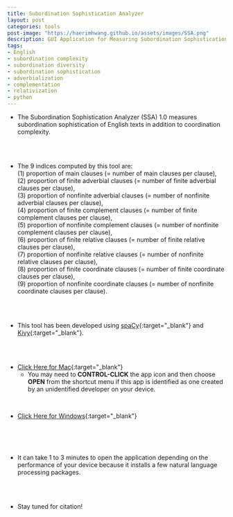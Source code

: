 ```yaml
---
title: Subordination Sophistication Analyzer
layout: post
categories: tools
post-image: "https://haerimhwang.github.io/assets/images/SSA.png"
description: GUI Application for Measuring Subordination Sophistication of English Texts
tags:
- English
- subordination complexity
- subordination diversity
- subordination sophistication
- adverbialization
- complementation
- relativization
- python
---
```


* The Subordination Sophistication Analyzer (SSA) 1.0 measures subordination sophistication of English texts in addition to coordination complexity. 
<br>
<br>

* The 9 indices computed by this tool are:  
    (1) proportion of main clauses (= number of main clauses per clause), <br>
    (2) proportion of finite adverbial clauses (= number of finite adverbial clauses per clause), <br>
    (3) proportion of nonfinite adverbial clauses (= number of nonfinite adverbial clauses per clause),  <br>
    (4) proportion of finite complement clauses (= number of finite complement clauses per clause), <br> 
    (5) proportion of nonfinite complement clauses (= number of nonfinite complement clauses per clause), <br>
    (6) proportion of finite relative clauses (= number of finite relative clauses per clause), <br>
    (7) proportion of nonfinite relative clauses (= number of nonfinite relative clauses per clause),  <br>
    (8) proportion of finite coordinate clauses (= number of finite coordinate clauses per clause), <br>
    (9) proportion of nonfinite coordinate clauses (= number of nonfinite coordinate clauses per clause).  <br>

<br>
<br>

* This tool has been developed using [spaCy](https://spacy.io/){:target="_blank"} and [Kivy](https://kivy.org/#home){:target="_blank"}. 
<br>
<br>


* [Click Here for Mac](https://drive.google.com/file/d/1sxCNmd4CnWeo-zGXd_ZQH57BaSf2Kpzn/view?usp=sharing){:target="_blank"} <br>
    * You may need to **CONTROL-CLICK** the app icon and then choose **OPEN** from the shortcut menu if this app is identified as one created by an unidentified developer on your device.
<br>
        
* [Click Here for Windows](https://drive.google.com/file/d/1Mx7YHrgZ3Fzkud1N8ZXJ0pLDjiodIO2w/view?usp=sharing){:target="_blank"} 
<br>
<br>
<br>      
    
* It can take 1 to 3 minutes to open the application depending on the performance of your device because it installs a few natural language processing packages.  
<br>
<br>
    
* Stay tuned for citation!
<br>
<br>
